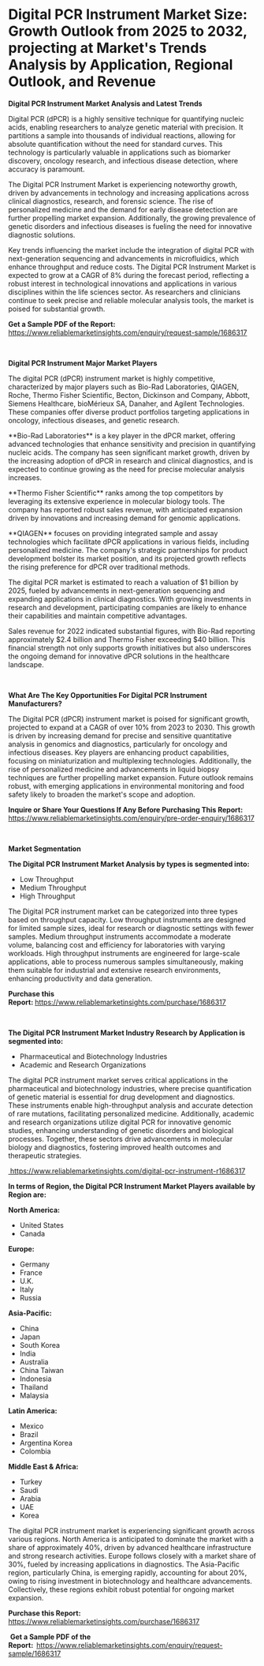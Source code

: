 <p><h1>Digital PCR Instrument Market Size: Growth Outlook from 2025 to 2032, projecting at Market's Trends Analysis by Application, Regional Outlook, and Revenue</h1></p><p><strong>Digital PCR Instrument Market Analysis and Latest Trends</strong></p>
<p><p>Digital PCR (dPCR) is a highly sensitive technique for quantifying nucleic acids, enabling researchers to analyze genetic material with precision. It partitions a sample into thousands of individual reactions, allowing for absolute quantification without the need for standard curves. This technology is particularly valuable in applications such as biomarker discovery, oncology research, and infectious disease detection, where accuracy is paramount.</p><p>The Digital PCR Instrument Market is experiencing noteworthy growth, driven by advancements in technology and increasing applications across clinical diagnostics, research, and forensic science. The rise of personalized medicine and the demand for early disease detection are further propelling market expansion. Additionally, the growing prevalence of genetic disorders and infectious diseases is fueling the need for innovative diagnostic solutions. </p><p>Key trends influencing the market include the integration of digital PCR with next-generation sequencing and advancements in microfluidics, which enhance throughput and reduce costs. The Digital PCR Instrument Market is expected to grow at a CAGR of 8% during the forecast period, reflecting a robust interest in technological innovations and applications in various disciplines within the life sciences sector. As researchers and clinicians continue to seek precise and reliable molecular analysis tools, the market is poised for substantial growth.</p></p>
<p><strong>Get a Sample PDF of the Report:&nbsp;</strong> <a href="https://www.reliablemarketinsights.com/enquiry/request-sample/1686317?utm_campaign=2743&utm_medium=2&utm_source=Github&utm_content=ia&utm_term=19042025&utm_id=digital-pcr-instrument">https://www.reliablemarketinsights.com/enquiry/request-sample/1686317</a></p>
<p>&nbsp;</p>
<p><strong>Digital PCR Instrument Major Market Players</strong></p>
<p><p>The digital PCR (dPCR) instrument market is highly competitive, characterized by major players such as Bio-Rad Laboratories, QIAGEN, Roche, Thermo Fisher Scientific, Becton, Dickinson and Company, Abbott, Siemens Healthcare, bioMérieux SA, Danaher, and Agilent Technologies. These companies offer diverse product portfolios targeting applications in oncology, infectious diseases, and genetic research.</p><p>**Bio-Rad Laboratories** is a key player in the dPCR market, offering advanced technologies that enhance sensitivity and precision in quantifying nucleic acids. The company has seen significant market growth, driven by the increasing adoption of dPCR in research and clinical diagnostics, and is expected to continue growing as the need for precise molecular analysis increases.</p><p>**Thermo Fisher Scientific** ranks among the top competitors by leveraging its extensive experience in molecular biology tools. The company has reported robust sales revenue, with anticipated expansion driven by innovations and increasing demand for genomic applications.</p><p>**QIAGEN** focuses on providing integrated sample and assay technologies which facilitate dPCR applications in various fields, including personalized medicine. The company's strategic partnerships for product development bolster its market position, and its projected growth reflects the rising preference for dPCR over traditional methods.</p><p>The digital PCR market is estimated to reach a valuation of $1 billion by 2025, fueled by advancements in next-generation sequencing and expanding applications in clinical diagnostics. With growing investments in research and development, participating companies are likely to enhance their capabilities and maintain competitive advantages.</p><p>Sales revenue for 2022 indicated substantial figures, with Bio-Rad reporting approximately $2.4 billion and Thermo Fisher exceeding $40 billion. This financial strength not only supports growth initiatives but also underscores the ongoing demand for innovative dPCR solutions in the healthcare landscape.</p></p>
<p>&nbsp;</p>
<p><strong>What Are The Key Opportunities For Digital PCR Instrument Manufacturers?</strong></p>
<p><p>The Digital PCR (dPCR) instrument market is poised for significant growth, projected to expand at a CAGR of over 10% from 2023 to 2030. This growth is driven by increasing demand for precise and sensitive quantitative analysis in genomics and diagnostics, particularly for oncology and infectious diseases. Key players are enhancing product capabilities, focusing on miniaturization and multiplexing technologies. Additionally, the rise of personalized medicine and advancements in liquid biopsy techniques are further propelling market expansion. Future outlook remains robust, with emerging applications in environmental monitoring and food safety likely to broaden the market's scope and adoption.</p></p>
<p><strong>Inquire or Share Your Questions If Any Before Purchasing This Report:</strong> <a href="https://www.reliablemarketinsights.com/enquiry/pre-order-enquiry/1686317?utm_campaign=2743&utm_medium=2&utm_source=Github&utm_content=ia&utm_term=19042025&utm_id=digital-pcr-instrument">https://www.reliablemarketinsights.com/enquiry/pre-order-enquiry/1686317</a></p>
<p>&nbsp;</p>
<p><strong>Market Segmentation</strong></p>
<p><strong>The Digital PCR Instrument Market Analysis by types is segmented into:</strong></p>
<p><ul><li>Low Throughput</li><li>Medium Throughput</li><li>High Throughput</li></ul></p>
<p><p>The Digital PCR instrument market can be categorized into three types based on throughput capacity. Low throughput instruments are designed for limited sample sizes, ideal for research or diagnostic settings with fewer samples. Medium throughput instruments accommodate a moderate volume, balancing cost and efficiency for laboratories with varying workloads. High throughput instruments are engineered for large-scale applications, able to process numerous samples simultaneously, making them suitable for industrial and extensive research environments, enhancing productivity and data generation.</p></p>
<p><strong>Purchase this Report:&nbsp;</strong><a href="https://www.reliablemarketinsights.com/purchase/1686317?utm_campaign=2743&utm_medium=2&utm_source=Github&utm_content=ia&utm_term=19042025&utm_id=digital-pcr-instrument">https://www.reliablemarketinsights.com/purchase/1686317</a></p>
<p>&nbsp;</p>
<p><strong>The Digital PCR Instrument Market Industry Research by Application is segmented into:</strong></p>
<p><ul><li>Pharmaceutical and Biotechnology Industries</li><li>Academic and Research Organizations</li></ul></p>
<p><p>The digital PCR instrument market serves critical applications in the pharmaceutical and biotechnology industries, where precise quantification of genetic material is essential for drug development and diagnostics. These instruments enable high-throughput analysis and accurate detection of rare mutations, facilitating personalized medicine. Additionally, academic and research organizations utilize digital PCR for innovative genomic studies, enhancing understanding of genetic disorders and biological processes. Together, these sectors drive advancements in molecular biology and diagnostics, fostering improved health outcomes and therapeutic strategies.</p></p>
<p><a href="https://www.reliablemarketinsights.com/digital-pcr-instrument-r1686317?utm_campaign=2743&utm_medium=2&utm_source=Github&utm_content=ia&utm_term=19042025&utm_id=digital-pcr-instrument">&nbsp;https://www.reliablemarketinsights.com/digital-pcr-instrument-r1686317</a></p>
<p><strong>In terms of Region, the Digital PCR Instrument Market Players available by Region are:</strong></p>
<p>
    <p> <strong> North America: </strong>
        <ul>
            <li>United States</li>
            <li>Canada</li>
        </ul>
        </p> 
    <p> <strong> Europe: </strong>
        <ul>
            <li>Germany</li>
            <li>France</li>
            <li>U.K.</li>
            <li>Italy</li>
            <li>Russia</li>
        </ul>
        </p> 
    <p> <strong> Asia-Pacific: </strong>
        <ul>
            <li>China</li>
            <li>Japan</li>
            <li>South Korea</li>
            <li>India</li>
            <li>Australia</li>
            <li>China Taiwan</li>
            <li>Indonesia</li>
            <li>Thailand</li>
            <li>Malaysia</li>
        </ul>
        </p> 
    <p> <strong> Latin America: </strong>
        <ul>
            <li>Mexico</li>
            <li>Brazil</li>
            <li>Argentina Korea</li>
            <li>Colombia</li>
        </ul>
        </p> 
    <p> <strong> Middle East & Africa: </strong>
        <ul>
            <li>Turkey</li>
            <li>Saudi</li>
            <li>Arabia</li>
            <li>UAE</li>
            <li>Korea</li>
        </ul>
    </p>
    </p>
<p><p>The digital PCR instrument market is experiencing significant growth across various regions. North America is anticipated to dominate the market with a share of approximately 40%, driven by advanced healthcare infrastructure and strong research activities. Europe follows closely with a market share of 30%, fueled by increasing applications in diagnostics. The Asia-Pacific region, particularly China, is emerging rapidly, accounting for about 20%, owing to rising investment in biotechnology and healthcare advancements. Collectively, these regions exhibit robust potential for ongoing market expansion.</p></p>
<p><strong>Purchase this Report: </strong><a href="https://www.reliablemarketinsights.com/purchase/1686317?utm_campaign=2743&utm_medium=2&utm_source=Github&utm_content=ia&utm_term=19042025&utm_id=digital-pcr-instrument">https://www.reliablemarketinsights.com/purchase/1686317</a></p>
<p>&nbsp;<strong>Get a Sample PDF of the Report:&nbsp;&nbsp;</strong><a href="https://www.reliablemarketinsights.com/enquiry/request-sample/1686317?utm_campaign=2743&utm_medium=2&utm_source=Github&utm_content=ia&utm_term=19042025&utm_id=digital-pcr-instrument">https://www.reliablemarketinsights.com/enquiry/request-sample/1686317</a></p>
<p><strong></strong></p>
<p><p></p><p></p><p></p></p>
